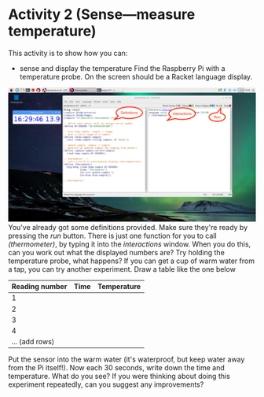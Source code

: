 # Activity 2 (Sense—measure temperature)

This activity is to show how you can:
-  sense and display the temperature
Find the Raspberry Pi with a temperature probe. On the screen should be a Racket language display.

![](temp.png)
You've already got some definitions provided. Make sure they're ready by pressing the *run* button. 
There is just one function for you to call *(thermometer)*, by typing it into the *interactions* window.
When you do this, can you work out what the displayed numbers are?
Try holding the temperature probe, what happens? If you can get a cup of warm water from a tap, you can try another experiment. Draw a table like the one below

| Reading number | Time | Temperature |
| -------------- | ---- | ----------- |
| 1              |      |             |
| 2              |      |             |
| 3              |      |             |
| 4              |      |             |
| ... (add rows) |      |             |

Put the sensor into the warm water (it's waterproof, but keep water away from the Pi itself!).  Now each 30 seconds, write down the time and temperature. What do you see? If you were thinking about doing this experiment repeatedly, can you suggest any improvements?
